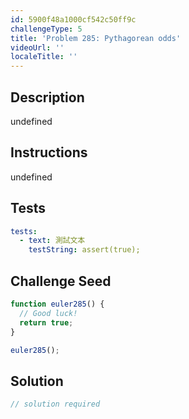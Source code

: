 ```yaml
---
id: 5900f48a1000cf542c50ff9c
challengeType: 5
title: 'Problem 285: Pythagorean odds'
videoUrl: ''
localeTitle: ''
---
```


## Description
undefined

## Instructions
undefined

## Tests
<section id='tests'>

```yml
tests:
  - text: 測試文本
    testString: assert(true);

```

</section>

## Challenge Seed
<section id='challengeSeed'>

<div id='js-seed'>

```js
function euler285() {
  // Good luck!
  return true;
}

euler285();

```

</div>



</section>

## Solution
<section id='solution'>

```js
// solution required
```
</section>
